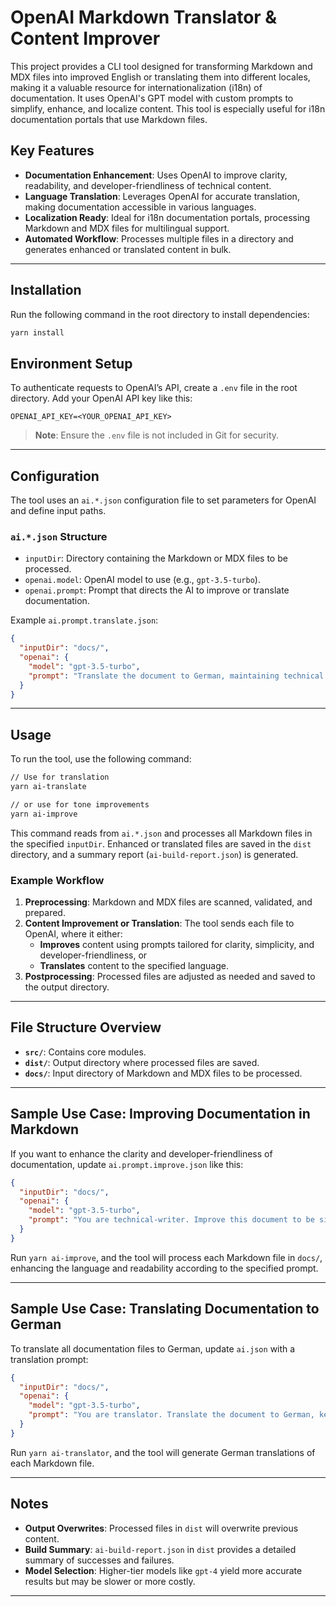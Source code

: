 
# OpenAI Markdown Translator & Content Improver

This project provides a CLI tool designed for transforming Markdown and MDX files into improved English or translating them into different locales, making it a valuable resource for internationalization (i18n) of documentation. It uses OpenAI's GPT model with custom prompts to simplify, enhance, and localize content. This tool is especially useful for i18n documentation portals that use Markdown files.

## Key Features

- **Documentation Enhancement**: Uses OpenAI to improve clarity, readability, and developer-friendliness of technical content.
- **Language Translation**: Leverages OpenAI for accurate translation, making documentation accessible in various languages.
- **Localization Ready**: Ideal for i18n documentation portals, processing Markdown and MDX files for multilingual support.
- **Automated Workflow**: Processes multiple files in a directory and generates enhanced or translated content in bulk.

---

## Installation

Run the following command in the root directory to install dependencies:

```bash
yarn install
```

## Environment Setup

To authenticate requests to OpenAI’s API, create a `.env` file in the root directory. Add your OpenAI API key like this:

```plaintext
OPENAI_API_KEY=<YOUR_OPENAI_API_KEY>
```

> **Note**: Ensure the `.env` file is not included in Git for security.

---

## Configuration

The tool uses an `ai.*.json` configuration file to set parameters for OpenAI and define input paths. 

### `ai.*.json` Structure

- `inputDir`: Directory containing the Markdown or MDX files to be processed.
- `openai.model`: OpenAI model to use (e.g., `gpt-3.5-turbo`).
- `openai.prompt`: Prompt that directs the AI to improve or translate documentation.

Example `ai.prompt.translate.json`:

```json
{
  "inputDir": "docs/",
  "openai": {
    "model": "gpt-3.5-turbo",
    "prompt": "Translate the document to German, maintaining technical accuracy."
  }
}
```

---

## Usage

To run the tool, use the following command:

```bash
// Use for translation
yarn ai-translate

// or use for tone improvements
yarn ai-improve
```

This command reads from `ai.*.json` and processes all Markdown files in the specified `inputDir`. Enhanced or translated files are saved in the `dist` directory, and a summary report (`ai-build-report.json`) is generated.

### Example Workflow

1. **Preprocessing**: Markdown and MDX files are scanned, validated, and prepared.
2. **Content Improvement or Translation**: The tool sends each file to OpenAI, where it either:
    - **Improves** content using prompts tailored for clarity, simplicity, and developer-friendliness, or
    - **Translates** content to the specified language.
3. **Postprocessing**: Processed files are adjusted as needed and saved to the output directory.

---

## File Structure Overview

- **`src/`**: Contains core modules.
- **`dist/`**: Output directory where processed files are saved.
- **`docs/`**: Input directory of Markdown and MDX files to be processed.

---

## Sample Use Case: Improving Documentation in Markdown

If you want to enhance the clarity and developer-friendliness of documentation, update `ai.prompt.improve.json` like this:

```json
{
  "inputDir": "docs/",
  "openai": {
    "model": "gpt-3.5-turbo",
    "prompt": "You are technical-writer. Improve this document to be simpler and more developer-friendly."
  }
}
```

Run `yarn ai-improve`, and the tool will process each Markdown file in `docs/`, enhancing the language and readability according to the specified prompt.

---

## Sample Use Case: Translating Documentation to German

To translate all documentation files to German, update `ai.json` with a translation prompt:

```json
{
  "inputDir": "docs/",
  "openai": {
    "model": "gpt-3.5-turbo",
    "prompt": "You are translator. Translate the document to German, keeping technical accuracy."
  }
}
```

Run `yarn ai-translator`, and the tool will generate German translations of each Markdown file.

---

## Notes

- **Output Overwrites**: Processed files in `dist` will overwrite previous content.
- **Build Summary**: `ai-build-report.json` in `dist` provides a detailed summary of successes and failures.
- **Model Selection**: Higher-tier models like `gpt-4` yield more accurate results but may be slower or more costly.

---

